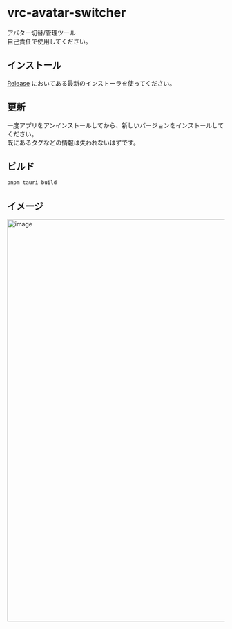 # vrc-avatar-switcher
アバター切替/管理ツール  
自己責任で使用してください。  
## インストール
[Release](https://github.com/pluslatte/vrc-avatar-switcher/releases) においてある最新のインストーラを使ってください。  
## 更新
一度アプリをアンインストールしてから、新しいバージョンをインストールしてください。  
既にあるタグなどの情報は失われないはずです。
## ビルド
```sh
pnpm tauri build
```
## イメージ
<img width="1200" height="930" alt="image" src="https://github.com/user-attachments/assets/9b23ef99-d895-46d5-bb89-a54aa6de7384" />
